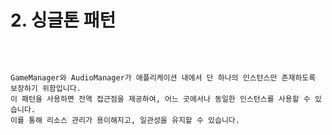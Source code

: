 

# 2. 싱글톤 패턴


<br>

<pre>
<code>
GameManager와 AudioManager가 애플리케이션 내에서 단 하나의 인스턴스만 존재하도록 보장하기 위함입니다. 
이 패턴을 사용하면 전역 접근점을 제공하여, 어느 곳에서나 동일한 인스턴스를 사용할 수 있습니다. 
이를 통해 리소스 관리가 용이해지고, 일관성을 유지할 수 있습니다.
</code>
</pre>
